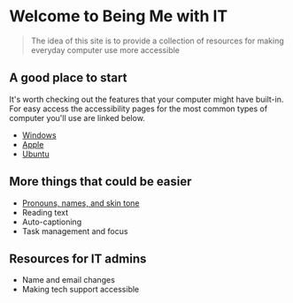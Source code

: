 # Welcome to Being Me with IT

> The idea of this site is to provide a collection of resources for making everyday computer use more accessible

## A good place to start

It's worth checking out the features that your computer might have built-in. For easy access the accessibility pages for the most common types of computer you'll use are linked below.
- [Windows](https://www.microsoft.com/en-us/accessibility/windows?activetab=pivot_1%3aprimaryr2)
- [Apple](https://www.apple.com/accessibility/)
- [Ubuntu](https://help.ubuntu.com/community/Accessibility)

## More things that could be easier
- [Pronouns, names, and skin tone](https://github.com/GleebleNeeble/BeingMeWithIT/blob/gh-pages/personalisation.md)
- Reading text
- Auto-captioning
- Task management and focus


## Resources for IT admins
- Name and email changes
- Making tech support accessible
